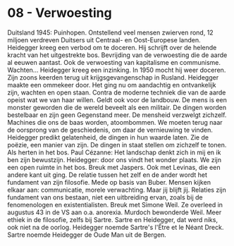 # 08 - Verwoesting
Duitsland 1945: Puinhopen. Ontstellend veel mensen zwierven rond, 12 miljoen verdreven Duitsers uit Centraal- en Oost-Europese landen. Heidegger kreeg een verbod om te doceren. Hij schrijft over de helende kracht van het uitgestrekte bos. Bevrijding van de verwoesting die de aarde al eeuwen aantast. Ook de verwoesting van kapitalisme en communisme. Wachten... Heidegger kreeg een inzinking. In 1950 mocht hij weer doceren. Zijn zoons keerden terug uit krijgsgevangenschap in Rusland. Heidegger maakte een ommekeer door. Het ging nu om aandachtig en ontvankelijk zijn, wachten en open staan. Contra de moderne techniek die van de aarde opeist wat we van haar willen. Geldt ook voor de landbouw. De mens is een monster geworden die de wereld beveelt als een militair. De dingen worden bestelbaar en zijn geen Gegenstand meer. De mensheid verzwelgt zichzelf. Machines die ons de baas worden, atoombommen. We moeten terug naar de oorsprong van de geschiedenis, om daar de vernieuwing te vinden. Heidegger predikt gelatenheid, de dingen in hun waarde laten. Zie de poëzie, een manier van zijn. De dingen in staat stellen om zichzelf te tonen. Als herten in het bos. Paul Cézanne: Het landschap denkt zich in mij en ik ben zijn bewustzijn. Heidegger: door ons vindt het wonder plaats. We zijn een open ruimte in het bos. Breuk met Jaspers. Ook met Levinas, die een andere kant uit ging. De relatie tussen het zelf en de ander wordt het fundament van zijn filosofie. Mede op basis van Buber. Mensen kijken elkaar aan: communicatie, morele verwachting. Maar jij blijft jij. Relaties zijn fundament van ons bestaan, niet een uitbreiding ervan, zoals bij de fenomenologen en existentialisten. Breuk met Simone Weil. Ze overleed in augustus 43 in de VS aan o.a. anorexia. Murdoch bewonderde Weil. Meer ethiek in de filosofie, zelfs bij Sartre. Sartre en Heidegger, dat werd niks, ook niet na de oorlog. Heidegger noemde Sartre's l'Être et le Néant Dreck. Sartre noemde Heidegger de Oude Man uit de Bergen.